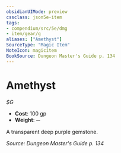 ```yaml
---
obsidianUIMode: preview
cssclass: json5e-item
tags:
- compendium/src/5e/dmg
- item/gear/g
aliases: ["Amethyst"]
SourceType: "Magic Item"
NoteIcon: magicitem
BookSource: Dungeon Master's Guide p. 134
---
```

# Amethyst
*$G*  

- **Cost**: 100 gp
- **Weight**: ⏤

A transparent deep purple gemstone.

*Source: Dungeon Master's Guide p. 134*